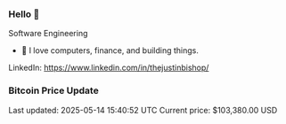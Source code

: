 ### Hello 🤙  

Software Engineering

- 🔭 I love computers, finance, and building things.
  
LinkedIn: https://www.linkedin.com/in/thejustinbishop/  
























































































### Bitcoin Price Update
Last updated: 2025-05-14 15:40:52 UTC
Current price: $103,380.00 USD
